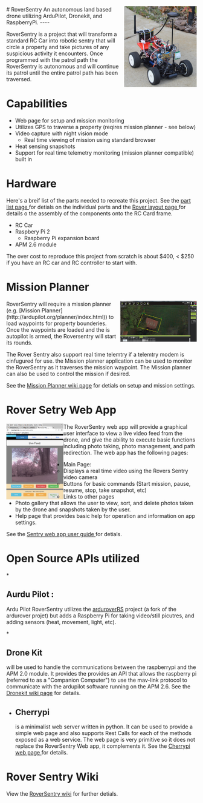 <a href="https://github.com/LPRDev/RoverSentry/blob/master/images/RoverSentry_1.png">
<img src="https://github.com/LPRDev/RoverSentry/blob/master/images/RoverSentry_small.png" align="right">
</a>
# RoverSentry 
An autonomous land based drone utilizing ArduPilot, Dronekit, and RaspberryPi.
----

RoverSentry is a project that will transform a standard RC Car into robotic sentry that will circle a property and take pictures of any suspicious activity it encounters. 
Once programmed with the patrol path the RoverSentry is autonomous and will continue its patrol until the entire patrol path has been traversed. 
# Capabilities
* Web page for setup and mission monitoring
* Utilizes GPS to traverse a property (reqires mission planner - see below)
* Video capture with night vision mode
  * Real time viewing of mission using standard browser
* Heat sensing snapshots
* Support for real time telemetry monitoring (mission planner compatible) built in

# Hardware
Here's a breif list of the parts needed to recreate this project. See the <a href="https://github.com/LPRDev/RoverSentry/wiki/partsList"> part list page </a> for detials on the individual parts and the <a href=https://github.com/LPRDev/RoverSentry/wiki/RoverLayout> Rover layout page </a> for details o the assembly of the components onto the RC Card frame.
* RC Car
* Raspbery Pi 2
  * Raspberry Pi expansion board
* APM 2.6 module

The over cost to reproduce this project from scratch is about $400, < $250 if you have an RC car and RC controller to start with.
# Mission Planner 
<a href="https://github.com/LPRDev/RoverSentry/blob/master/images/Mission%20Planner/MissionPlanner_1.jpg">
<img src="https://github.com/LPRDev/RoverSentry/blob/master/images/Mission%20Planner/MissionPlanner_1.jpg" align="right" width="40%"  height="40%" >
</a>
RoverSentry will require a mission planner (e.g. [Mission Planner](http://ardupilot.org/planner/index.html)) to load waypoints for property bounderies. Once the waypoints are loaded and the is autopilot is armed, the Roversentry will start its rounds.

The Rover Sentry also support real time telemtry if a telemtry modem is cinfugured for use. the Mission planner application can be used to monitor the RoverSentry as it traverses the mission waypoint. The Mission planner can also be used to control the mission if desired.

See the <a href="https://github.com/LPRDev/RoverSentry/wiki/Mission-Planner"> Mission Planner wiki page</a> for detials on setup and mission settings.
# Rover Setry Web App
<a href="https://github.com/LPRDev/RoverSentry/blob/master/images/Webapp/web_app_tablet2.png">
<img src="https://github.com/LPRDev/RoverSentry/blob/master/images/Webapp/web_app_tablet2.png" align="left" width="30%"  height="30%" >
</a>
The RoverSentry web app will provide a graphical user interface to view a live video feed from the drone, and give the ability to execute basic functions including photo taking, photo management, and path redirection. The web app has the following pages:

* Main Page: 
  * Displays a real time video using the Rovers Sentry video camera
  * Buttons for basic commands (Start mission, pause, resume, stop, take snapshot, etc)
  * Links to other pages
* Photo gallery that allows the user to view, sort, and delete photos taken by the drone and snapshots taken by the user. 
* Help page that provides basic help for operation and information on app settings.

See the <a href="https://github.com/LPRDev/RoverSentry/wiki/webappRover"> Sentry web app user guide </a> for detials.

# Open Source APIs utilized 

*<H2>Aurdu Pilot :</H2> Ardu Pilot RoverSentry utilizes the [arduroverRS](https://github.com/LPRDev/ardupilotRS) project (a fork of the ardurover projet) but adds a Raspberry Pi for taking video/still picutres, and adding sensors (heat, movement, light, etc). 

*<H2>Drone Kit</H2> will be used to handle the communications between the raspberrypi and the APM 2.0 module. It provides the provides an API that allows the raspberry pi (referred to as a "Companion Computer") to use the mav-link protocol to communicate with the ardupilot software running on the APM 2.6. See the <a href="https://github.com/LPRDev/RoverSentry/wiki/Dronekit"> Dronekit wiki page</a> for details.

* <H2>Cherrypi</H2> is a minimalist web server written in python. It can be used to provide a simple web page and also supports Rest Calls for each of the methods exposed as a web service. The web page is very primitive so it does not replace the RoverSentry Web app, it complements it. See the <a href="https://github.com/LPRDev/RoverSentry/wiki/CherryPy"> Cherrypi web page </a>for details.

# Rover Sentry Wiki

View the [RoverSentry wiki](https://github.com/LPRDev/RoverSentry/wiki) for further detials.



